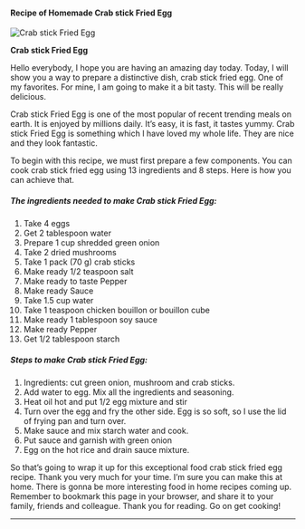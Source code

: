             

#### Recipe of Homemade Crab stick Fried Egg

![Crab stick Fried Egg](https://img-global.cpcdn.com/recipes/ea8fbb514c3b7d4a/751x532cq70/crab-stick-fried-egg-recipe-main-photo.jpg)

**Crab stick Fried Egg**

Hello everybody, I hope you are having an amazing day today. Today, I will show you a way to prepare a distinctive dish, crab stick fried egg. One of my favorites. For mine, I am going to make it a bit tasty. This will be really delicious.

Crab stick Fried Egg is one of the most popular of recent trending meals on earth. It is enjoyed by millions daily. It’s easy, it is fast, it tastes yummy. Crab stick Fried Egg is something which I have loved my whole life. They are nice and they look fantastic.

To begin with this recipe, we must first prepare a few components. You can cook crab stick fried egg using 13 ingredients and 8 steps. Here is how you can achieve that.

##### The ingredients needed to make Crab stick Fried Egg:

1.  Take 4 eggs
2.  Get 2 tablespoon water
3.  Prepare 1 cup shredded green onion
4.  Take 2 dried mushrooms
5.  Take 1 pack (70 g) crab sticks
6.  Make ready 1/2 teaspoon salt
7.  Make ready to taste Pepper
8.  Make ready Sauce
9.  Take 1.5 cup water
10.  Take 1 teaspoon chicken bouillon or bouillon cube
11.  Make ready 1 tablespoon soy sauce
12.  Make ready Pepper
13.  Get 1/2 tablespoon starch

##### Steps to make Crab stick Fried Egg:

1.  Ingredients: cut green onion, mushroom and crab sticks.
2.  Add water to egg. Mix all the ingredients and seasoning.
3.  Heat oil hot and put 1/2 egg mixture and stir
4.  Turn over the egg and fry the other side. Egg is so soft, so I use the lid of frying pan and turn over.
5.  Make sauce and mix starch water and cook.
6.  Put sauce and garnish with green onion
7.  Egg on the hot rice and drain sauce mixture.

So that’s going to wrap it up for this exceptional food crab stick fried egg recipe. Thank you very much for your time. I’m sure you can make this at home. There is gonna be more interesting food in home recipes coming up. Remember to bookmark this page in your browser, and share it to your family, friends and colleague. Thank you for reading. Go on get cooking!

* * *